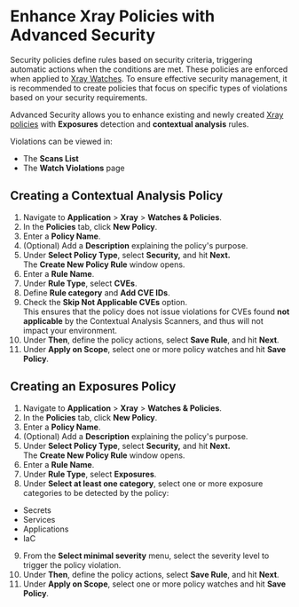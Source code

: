 # Enhance Xray Policies with Advanced Security

Security policies define rules based on security criteria, triggering automatic actions when the conditions are met. These policies are enforced when applied to [Xray Watches](../../xray/features-and-capabilities/sdlc-policy-mangement/watches.md). To ensure effective security management, it is recommended to create policies that focus on specific types of violations based on your security requirements.&#x20;

Advanced Security allows you to enhance existing and newly created [Xray policies](../../xray/features-and-capabilities/sdlc-policy-mangement/) with **Exposures** detection and **contextual analysis** rules.

Violations can be viewed in:

* The **Scans List**
* The **Watch Violations** page

## Creating a Contextual Analysis Policy

1. Navigate to **Application** > **Xray** > **Watches & Policies**.
2. In the **Policies** tab, click **New Policy**.
3. Enter a **Policy Name**.
4. (Optional) Add a **Description** explaining the policy's purpose.
5. Under **Select Policy Type**, select **Security,** and hit **Next.**\
   The **Create New Policy Rule** window opens.
6. Enter a **Rule Name**.
7. Under **Rule Type**, select **CVEs**.
8. Define **Rule category** and **Add CVE IDs**.
9. Check the **Skip Not Applicable CVEs** option. \
   This ensures that the policy does not issue violations for CVEs found **not applicable** by the Contextual Analysis Scanners, and thus will not impact your environment.
10. Under **Then**, define the policy actions, select **Save Rule**, and hit **Next**.
11. Under **Apply on Scope**, select one or more policy watches and hit **Save Policy**.&#x20;

## Creating an Exposures Policy

1. Navigate to **Application** > **Xray** > **Watches & Policies**.
2. In the **Policies** tab, click **New Policy**.
3. Enter a **Policy Name**.
4. (Optional) Add a **Description** explaining the policy's purpose.
5. Under **Select Policy Type**, select **Security,** and hit **Next.**\
   The **Create New Policy Rule** window opens.
6. Enter a **Rule Name**.
7. Under **Rule Type**, select **Exposures**.
8. Under **Select at least one category**, select one or more exposure categories to be detected by the policy:

* Secrets
* Services
* Applications
* IaC

9. From the **Select minimal severity** menu, select the severity level to trigger the policy violation.
10. Under **Then**, define the policy actions, select **Save Rule**, and hit **Next**.
11. Under **Apply on Scope**, select one or more policy watches and hit **Save Policy**.&#x20;
